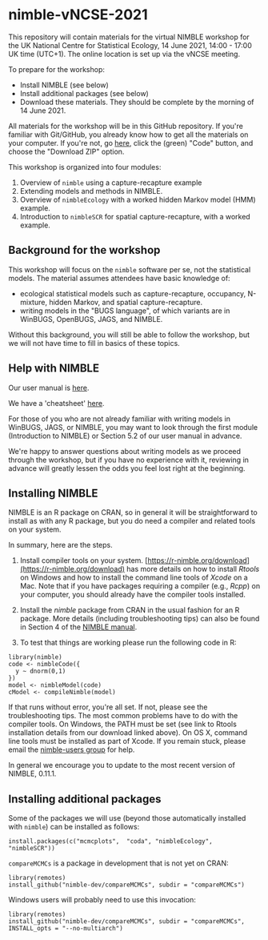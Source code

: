 #  nimble-vNCSE-2021

This repository will contain materials for the virtual NIMBLE workshop for the UK National Centre for Statistical Ecology, 14 June 2021, 14:00 - 17:00 UK time (UTC+1).  The online location is set up via the vNCSE meeting.

To prepare for the workshop:

 - Install NIMBLE (see below)
 - Install additional packages (see below)
 - Download these materials.  They should be complete by the morning of 14 June 2021.

All materials for the workshop will be in this GitHub repository. If you're familiar with Git/GitHub, you already know how to get all the materials on your computer. If you're not, go [here](https://github.com/nimble-training/nimble-vNCSE-2021), click the (green) "Code" button, and choose the "Download ZIP" option.

This workshop is organized into four modules:

1. Overview of `nimble` using a capture-recapture example
2. Extending models and methods in NIMBLE.
3. Overview of `nimbleEcology` with a worked hidden Markov model (HMM) example.
4. Introduction to `nimbleSCR` for spatial capture-recapture, with a worked example.

## Background for the workshop

This workshop will focus on the `nimble` software per se, not the statistical models.  The material assumes attendees have basic knowledge of:

- ecological statistical models such as capture-recapture, occupancy, N-mixture, hidden Markov, and spatial capture-recapture.
- writing models in the "BUGS language", of which variants are in WinBUGS, OpenBUGS, JAGS, and NIMBLE.

Without this background, you will still be able to follow the workshop, but we will not have time to fill in basics of these topics.

## Help with NIMBLE

Our user manual is [here](https://r-nimble.org/html_manual/cha-welcome-nimble.html).

We have a 'cheatsheet' [here](https://r-nimble.org/documentation).

For those of you who are not already familiar with writing models in WinBUGS, JAGS, or NIMBLE, you may want to look through the first module (Introduction to NIMBLE) or Section 5.2 of our user manual in advance.

We're happy to answer questions about writing models as we proceed through the workshop, but if you have no experience with it, reviewing in advance will greatly lessen the odds you feel lost right at the beginning.

## Installing NIMBLE

NIMBLE is an R package on CRAN, so in general it will be straightforward to install as with any R package, but you do need a compiler and related tools on your system.  

In summary, here are the steps.

1. Install compiler tools on your system. [https://r-nimble.org/download](https://r-nimble.org/download) has more details on how to install *Rtools* on Windows and how to install the command line tools of *Xcode* on a Mac. Note that if you have packages requiring a compiler (e.g., *Rcpp*) on your computer, you should already have the compiler tools installed.

2. Install the *nimble* package from CRAN in the usual fashion for an R package. More details (including troubleshooting tips) can also be found in Section 4 of the [NIMBLE manual](https://r-nimble.org/html_manual/cha-installing-nimble.html).

3) To test that things are working please run the following code in R:

```
library(nimble)
code <- nimbleCode({
  y ~ dnorm(0,1)
})
model <- nimbleModel(code)
cModel <- compileNimble(model)
```

If that runs without error, you're all set. If not, please see the troubleshooting tips.  The most common problems have to do with the compiler tools.  On Windows, the PATH must be set (see link to Rtools installation details from our download linked above).  On OS X, command line tools must be installed as part of Xcode.  If you remain stuck, please email the [nimble-users group](https://r-nimble.org/more/issues-and-groups) for help.

In general we encourage you to update to the most recent version of NIMBLE, 0.11.1.

## Installing additional packages

Some of the packages we will use (beyond those automatically installed with `nimble`) can be installed as follows:

```
install.packages(c("mcmcplots",  "coda", "nimbleEcology", "nimbleSCR"))
```

`compareMCMCs` is a package in development that is not yet on CRAN:

```
library(remotes)
install_github("nimble-dev/compareMCMCs", subdir = "compareMCMCs")
```

Windows users will probably need to use this invocation:

```
library(remotes)
install_github("nimble-dev/compareMCMCs", subdir = "compareMCMCs", INSTALL_opts = "--no-multiarch")
```
